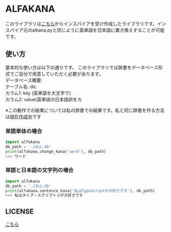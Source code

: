# ALFAKANA

このライブラリは[こちら](https://github.com/cod-sushi/alkana.py)からインスパイアを受け作成したライブラリです。インスパイア元のalkana.pyと同じように英単語を日本語に置き換えすることが可能です。

## 使い方

基本的な使い方は以下の通りです。
このライブラリでは辞書をデータベース形式でご自分で用意していただく必要があります。  
データベース概要:  
 テーブル名: dic  
 カラム1: key (英単語を大文字で)  
 カラム2: value(英単語の日本語訳をカ

※この動作での結果については私の辞書での結果です。私と同じ辞書を作る方法は[現在作成中](#)です
### 単語単体の場合
```python
import alfakana
db_path = './dic.db'
print(alfakana.change_kana('word'), db_path)
>>> ワード
```

### 単語と日本語の文字列の場合

```python
import alfakana
db_path = './dic.db'
print(alfakana.sentence_kana('私はTypeScriptが大好きです'), db_path)
>>> 私はタイプ・スクリプトゥが大好きです
```

## LICENSE

[こちら](LICENSE)
